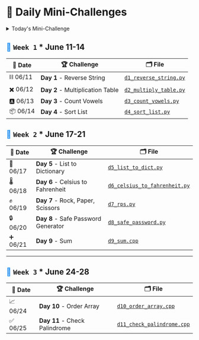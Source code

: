 # 🐧 Daily Mini-Challenges

<details>
  <summary>Today's Mini-Challenge</summary>

```c++
#include <iostream>
#include <algorithm>
#include <cctype>
#include <string>

int main()
{
    std::string str;

    std::cout << "Enter your string: ";
    std::getline(std::cin, str);

    // Create a copy of the original string for transformation
    std::string rev_str = str;

    // Transform both strings to lowercase
    std::transform(str.begin(), str.end(), str.begin(),
                   [](unsigned char c) { return std::tolower(c); });
    std::transform(rev_str.begin(), rev_str.end(), rev_str.begin(),
                   [](unsigned char c) { return std::tolower(c); });

    // Remove non-alphanumeric characters from both strings
    str.erase(std::remove_if(str.begin(), str.end(),
               [](unsigned char c) { return !std::isalnum(c); }), str.end());
    rev_str.erase(std::remove_if(rev_str.begin(), rev_str.end(),
               [](unsigned char c) { return !std::isalnum(c); }), rev_str.end());

    // Reverse the string for comparison
    std::reverse(rev_str.begin(), rev_str.end());

    // Compare the original string with the reversed string
    if (str == rev_str)
    {
        std::cout << "Palindrome";
    }
    else
    {
        std::cout << "Not a palindrome";
    }

    std::cout << std::endl;

    return 0;
}
```

</details>

## <span style="color: #1589F0;">🔷</span> `Week 1` \* June 11-14

| 📅 Date  | 🏆 Challenge                     | 🗂️ File                                                                                                       |
| -------- | -------------------------------- | ------------------------------------------------------------------------------------------------------------- |
| ⛓️ 06/11 | **Day 1** - Reverse String       | [`d1_reverse_string.py`](https://github.com/lnvaldez/Daily-Mini-Challenges/blob/main/w1/d1_reverse_string.py) |
| ✖️ 06/12 | **Day 2** - Multiplication Table | [`d2_multiply_table.py`](https://github.com/lnvaldez/Daily-Mini-Challenges/blob/main/w1/d2_multiply_table.py) |
| 🅰️ 06/13 | **Day 3** - Count Vowels         | [`d3_count_vowels.py`](https://github.com/lnvaldez/Daily-Mini-Challenges/blob/main/w1/d3_count_vowels.py)     |
| 📦 06/14 | **Day 4** - Sort List            | [`d4_sort_list.py`](https://github.com/lnvaldez/Daily-Mini-Challenges/blob/main/w1/d4_sort_list.py)           |

## <span style="color: #1589F0;">🔷</span> `Week 2` \* June 17-21

| 📅 Date  | 🏆 Challenge                        | 🗂️ File                                                                                                                     |
| -------- | ----------------------------------- | --------------------------------------------------------------------------------------------------------------------------- |
| 📙 06/17 | **Day 5** - List to Dictionary      | [`d5_list_to_dict.py`](https://github.com/lnvaldez/Daily-Mini-Challenges/blob/main/w2/d5_list_to_dict.py)                   |
| 🌡️ 06/18 | **Day 6** - Celsius to Fahrenheit   | [`d6_celsius_to_fahrenheit.py`](https://github.com/lnvaldez/Daily-Mini-Challenges/blob/main/w2/d6_celsius_to_fahrenheit.py) |
| ✊ 06/19 | **Day 7** - Rock, Paper, Scissors   | [`d7_rps.py`](https://github.com/lnvaldez/Daily-Mini-Challenges/blob/main/w2/d7_rps.py)                                     |
| 🔒 06/20 | **Day 8** - Safe Password Generator | [`d8_safe_password.py`](https://github.com/lnvaldez/Daily-Mini-Challenges/blob/main/w2/d8_safe_password.py)                 |
| ➕ 06/21 | **Day 9** - Sum                     | [`d9_sum.cpp`](https://github.com/lnvaldez/Daily-Mini-Challenges/blob/main/w2/d9_sum.cpp)                                   |

---

## <span style="color: #1589F0;">🔷</span> `Week 3` \* June 24-28

| 📅 Date  | 🏆 Challenge                  | 🗂️ File                                                                                                               |
| -------- | ----------------------------- | --------------------------------------------------------------------------------------------------------------------- |
| 📈 06/24 | **Day 10** - Order Array      | [`d10_order_array.cpp`](https://github.com/lnvaldez/Daily-Mini-Challenges/blob/main/d10_order_array.cpp)              |
| ✅ 06/25 | **Day 11** - Check Palindrome | [`d11_check_palindrome.cpp`](https://github.com/lnvaldez/Daily-Mini-Challenges/blob/main/w2/d11_check_palindrome.cpp) |
